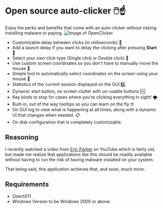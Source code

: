 # Open source auto-clicker 🖱️☝️

Enjoy the perks and benefits that come with an auto-clicker without risking installing malware or paying. 
![Image of OpenClicker](https://github.com/deetonn/OpenClicker/blob/master/OpenClicker/assets/media/app-screenshot.png)
 * Customizable delay between clicks (in milliseconds) 🦥
 * Add a launch delay if you want to delay the clicking after pressing **Start** 🚀
 * Select your own click type (Single click or Double click) 🤩
 * Use custom screen coordinates so you don't have to manually move the mouse 🐬
 * Simple tool to automatically select coordinates on the screen using your mouse 🎰
 * Statistics of the current session displayed on the GUI #️⃣
 * Dynamic start button, no screen clutter with un-usable buttons 🆒
 * Key binds to stop for cases where you're clicking everything in sight! 🌪️
 * Built-in, out of the way tooltips so you can learn on the fly 🤓
 * On GUI log to view what is happening at all times, along with a dynamic UI that changes when needed. 📋
 * On disk configuration that is completely customizable.

## Reasoning
I recently watched a video from [Eric Parker](https://www.youtube.com/watch?v=pN6VyYOfLIk) on YouTube which is fairly old, but made me realize that applications like this should be readily available without having to run the risk of having malware installed on your system.

That being said, this application achieves that, and soon, much more.
## Requirements
* DirectX11
* Windows Version to be Windows 2000 or above.